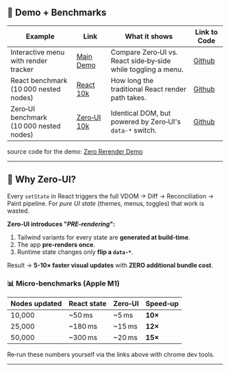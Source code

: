 ## 🚀 Demo + Benchmarks

| Example | Link | What it shows | Link to Code |
| -- | -- | -- | -- |
| Interactive menu with render tracker    |  [Main Demo](https://zero-ui.dev/)   | Compare Zero‑UI vs. React side‑by‑side while toggling a menu. | [Github](https://zero-ui.dev/react)   |
| React benchmark (10 000 nested nodes)   | [React 10k](https://zero-ui.dev/react)   | How long the traditional React render path takes.   | [Github](https://github.com/react-zero-ui/core/tree/main/examples/demo/src/app/react)   |
| Zero‑UI benchmark (10 000 nested nodes) | [Zero‑UI 10k](https://zero-ui.dev/zero-ui) | Identical DOM, but powered by Zero‑UI's `data-*` switch.   | [Github](https://github.com/react-zero-ui/core/tree/main/examples/demo/src/app/zero-ui) |

source code for the demo: [Zero Rerender Demo](/examples/demo/)

---

## 🧐 Why Zero‑UI?

Every `setState` in React triggers the full VDOM → Diff → Reconciliation → Paint pipeline. For _pure UI state_ (themes, menus, toggles) that work is wasted.

**Zero‑UI introduces "_PRE‑rendering_":**

1. Tailwind variants for every state are **generated at build‑time**.
2. The app **pre‑renders once**.
3. Runtime state changes only **flip a `data-*`**.

Result → **5-10× faster visual updates** with **ZERO additional bundle cost**.

### 📊 Micro‑benchmarks (Apple M1)

| Nodes updated | React state | Zero‑UI | Speed‑up |
| ------------- | ----------- | ------- | -------- |
| 10,000        | \~50 ms     | \~5 ms  | **10×**  |
| 25,000        | \~180 ms    | \~15 ms | **12×**  |
| 50,000        | \~300 ms    | \~20 ms | **15×**  |

Re‑run these numbers yourself via the links above with chrome dev tools.

---